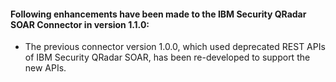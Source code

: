 #### Following enhancements have been made to the IBM Security QRadar SOAR Connector in version 1.1.0:

- The previous connector version 1.0.0, which used deprecated REST APIs of IBM Security QRadar SOAR, has been re-developed to support the new APIs.

